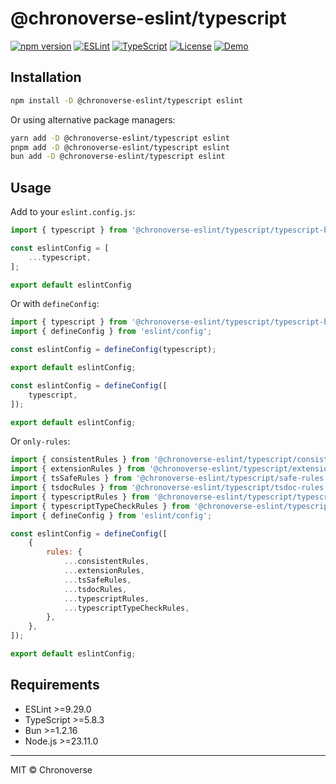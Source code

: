 # @chronoverse-eslint/typescript

[![npm version](https://img.shields.io/npm/v/@chronoverse-eslint/typescript.svg)](https://www.npmjs.com/package/@chronoverse-eslint/typescript)
[![ESLint](https://img.shields.io/badge/ESLint-v9.29.0-4B32C3.svg)](https://eslint.org)
[![TypeScript](https://img.shields.io/badge/TypeScript-v5.8.3-3178C6.svg)](https://www.typescriptlang.org)
[![License](https://img.shields.io/badge/license-MIT-4B32C3.svg)](LICENSE)
[![Demo](https://img.shields.io/badge/🛠️-Config%20Inspector-4B32C3)](https://gratisvictory.github.io/chronoverse-eslint)

## Installation

```bash
npm install -D @chronoverse-eslint/typescript eslint
```

Or using alternative package managers:

```bash
yarn add -D @chronoverse-eslint/typescript eslint
pnpm add -D @chronoverse-eslint/typescript eslint
bun add -D @chronoverse-eslint/typescript eslint
```

## Usage

Add to your `eslint.config.js`:

```javascript
import { typescript } from '@chronoverse-eslint/typescript/typescript-base';

const eslintConfig = [
	...typescript,
];

export default eslintConfig
```

Or with `defineConfig`:

```javascript
import { typescript } from '@chronoverse-eslint/typescript/typescript-base';
import { defineConfig } from 'eslint/config';

const eslintConfig = defineConfig(typescript);

export default eslintConfig;

const eslintConfig = defineConfig([
	typescript,
]);

export default eslintConfig;
```

Or `only-rules`:

```javascript
import { consistentRules } from '@chronoverse-eslint/typescript/consistent-rules';
import { extensionRules } from '@chronoverse-eslint/typescript/extension-rules';
import { tsSafeRules } from '@chronoverse-eslint/typescript/safe-rules';
import { tsdocRules } from '@chronoverse-eslint/typescript/tsdoc-rules';
import { typescriptRules } from '@chronoverse-eslint/typescript/typescript-rules';
import { typescriptTypeCheckRules } from '@chronoverse-eslint/typescript/typescript-type-check-rules';
import { defineConfig } from 'eslint/config';

const eslintConfig = defineConfig([
	{
		rules: {
			...consistentRules,
			...extensionRules,
			...tsSafeRules,
			...tsdocRules,
            ...typescriptRules,
            ...typescriptTypeCheckRules,
		},
	},
]);

export default eslintConfig;
```

## Requirements

- ESLint >=9.29.0
- TypeScript >=5.8.3
- Bun >=1.2.16
- Node.js >=23.11.0

---

MIT © Chronoverse
